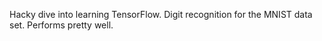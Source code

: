 Hacky dive into learning TensorFlow. Digit recognition for the MNIST data set. Performs pretty well.
